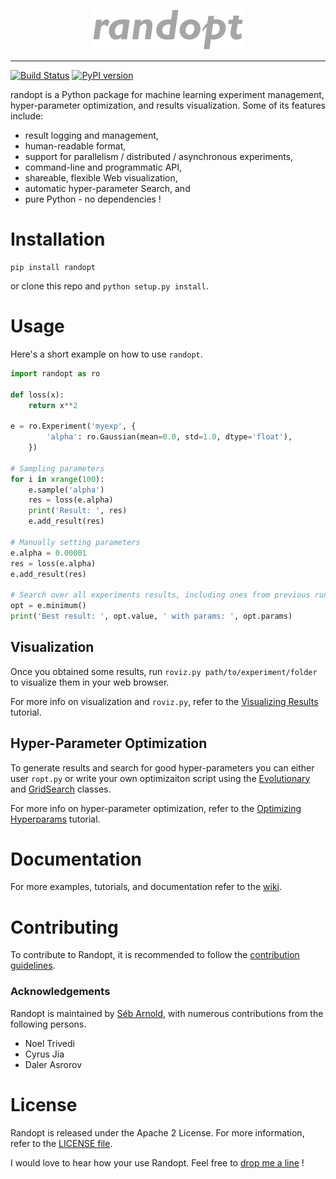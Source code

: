 <p align="center"><img src="./assets/images/logo.png" /></p>

--------------------------------------------------------------------------------

[![Build Status](https://travis-ci.org/seba-1511/randopt.svg?branch=master)](https://travis-ci.org/seba-1511/randopt)
[![PyPI version](https://badge.fury.io/py/randopt.svg)](https://badge.fury.io/py/randopt)

randopt is a Python package for machine learning experiment management, hyper-parameter optimization, and results visualization. Some of its features include:

* result logging and management,
* human-readable format,
* support for parallelism / distributed / asynchronous experiments,
* command-line and programmatic API,
* shareable, flexible Web visualization,
* automatic hyper-parameter Search, and
* pure Python - no dependencies !


# Installation

```shell
pip install randopt
```
or clone this repo and `python setup.py install`.

# Usage
Here's a short example on how to use `randopt`.

```python
import randopt as ro

def loss(x):
    return x**2

e = ro.Experiment('myexp', {
        'alpha': ro.Gaussian(mean=0.0, std=1.0, dtype='float'),
    })

# Sampling parameters
for i in xrange(100):
    e.sample('alpha')
    res = loss(e.alpha)
    print('Result: ', res)
    e.add_result(res)

# Manually setting parameters
e.alpha = 0.00001
res = loss(e.alpha)
e.add_result(res)

# Search over all experiments results, including ones from previous runs
opt = e.minimum()
print('Best result: ', opt.value, ' with params: ', opt.params)
```

## Visualization

Once you obtained some results, run `roviz.py path/to/experiment/folder` to visualize them in your web browser.

For more info on visualization and `roviz.py`, refer to the [Visualizing Results]() tutorial.

## Hyper-Parameter Optimization

To generate results and search for good hyper-parameters you can either user `ropt.py` or write your own optimizaiton script using the [Evolutionary](https://github.com/seba-1511/randopt/wiki/evolutionary) and [GridSearch](https://github.com/seba-1511/randopt/wiki/grid_search) classes.

For more info on hyper-parameter optimization, refer to the [Optimizing Hyperparams]() tutorial.


# Documentation

For more examples, tutorials, and documentation refer to the [wiki](https://github.com/seba-1511/randopt/wiki).


# Contributing

To contribute to Randopt, it is recommended to follow the [contribution guidelines](CONTRIBUTING.md).

### Acknowledgements
Randopt is maintained by [Séb Arnold](http://seba1511.com), with numerous contributions from the following persons.

* Noel Trivedi
* Cyrus Jia
* Daler Asrorov

# License

Randopt is released under the Apache 2 License. For more information, refer to the [LICENSE file](LICENSE.txt).

I would love to hear how your use Randopt. Feel free to [drop me a line](http://seba1511.com) !
